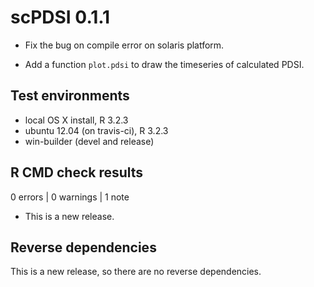 # scPDSI 0.1.1

* Fix the bug on compile error on solaris platform.

* Add a function `plot.pdsi` to draw the timeseries of calculated PDSI.

## Test environments
* local OS X install, R 3.2.3
* ubuntu 12.04 (on travis-ci), R 3.2.3
* win-builder (devel and release)

## R CMD check results

0 errors | 0 warnings | 1 note

* This is a new release.

## Reverse dependencies

This is a new release, so there are no reverse dependencies.

